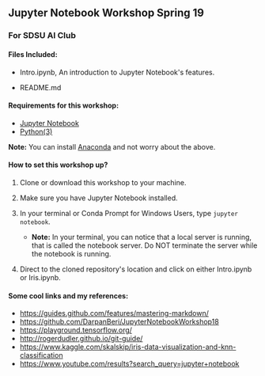 ## Jupyter Notebook Workshop Spring 19
### For SDSU AI Club

#### Files Included:

- Intro.ipynb, An introduction to Jupyter Notebook's features.

- README.md

#### Requirements for this workshop:

- [Jupyter Notebook](https://jupyter.org/install)
- [Python(3)](https://www.python.org/)

 **Note:** You can install [Anaconda](https://www.anaconda.com/) and not worry about the above.


#### How to set this workshop up?

1. Clone or download this workshop to your machine.

2. Make sure you have Jupyter Notebook installed.

3. In your terminal or Conda Prompt for Windows Users, type `jupyter notebook`.
    - **Note:** In your terminal, you can notice that a local server is running, that is called the notebook server. Do NOT terminate the server while the notebook is running.
    
4. Direct to the cloned repository's location and click on either Intro.ipynb or Iris.ipynb.

#### Some cool links and my references:

- https://guides.github.com/features/mastering-markdown/
- https://github.com/DarpanBeri/JupyterNotebookWorkshop18
- https://playground.tensorflow.org/
- http://rogerdudler.github.io/git-guide/
- https://www.kaggle.com/skalskip/iris-data-visualization-and-knn-classification
- https://www.youtube.com/results?search_query=jupyter+notebook
